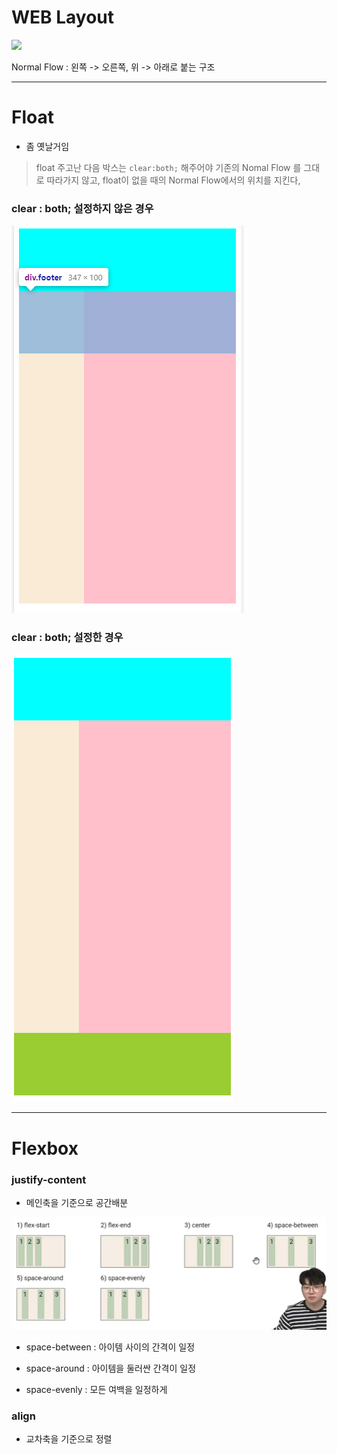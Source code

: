 # WEB Layout

![](C:\Users\SSAFY\AppData\Roaming\marktext\images\2023-03-09-09-35-15-image.png)

Normal Flow : 왼쪽 -> 오른쪽, 위 -> 아래로 붙는 구조

---

# Float

- 좀 옛날거임

>  float 주고난 다음 박스는 `clear:both;` 해주어야 기존의 Nomal Flow 를 그대로 따라가지 않고, float이 없을 때의 Normal Flow에서의 위치를 지킨다,



### clear : both; 설정하지 않은 경우

![](WEB%20Layout_assets/2023-03-09-09-55-18-image.png)



### clear : both; 설정한 경우

![](WEB%20Layout_assets/2023-03-09-09-56-05-image.png)

---

# Flexbox

### justify-content

- 메인축을 기준으로 공간배분

![](WEB%20Layout_assets/2023-03-09-10-24-07-image.png)




- space-between : 아이템 사이의 간격이 일정

- space-around : 아이템을 둘러싼 간격이 일정

- space-evenly : 모든 여백을 일정하게



### align

- 교차축을 기준으로 정렬
